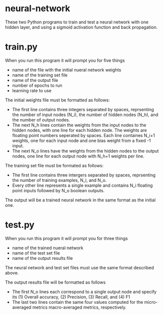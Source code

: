 # neural-network

These two Python programs to train and test a neural network with one hidden layer, and using a sigmoid activation function and back propagation.

# train.py

When you run this program it will prompt you for five things

- name of the file with the initial nueral network weights
- name of the training set file
- name of the output file
- number of epochs to run
- learning rate to use

The initial weights file must be formatted as follows:

- The first line contains three integers separated by spaces, reprsenting the number of input nodes (N_i), the number of hidden nodes (N_h), and the number of output nodes.
- The next N_h lines contain the weights from the input nodes to the hidden nodes, with one line for each hidden node. The weights are floating point numbers seperated by spaces. Each line containes N_i+1 weights, one for each input node and one bias weight from a fixed -1 input.
- The next N_o lines have the weights from the hidden nodes to the output nodes, one line for each output node with N_h+1 weights per line.

The training set file must be formated as follows:

- The first line contains three intergers separated by spaces, reprsenting the number of training examples, N_i, and N_o.
- Every other line represents a single example and contains N_i floating point inputs followed by N_o boolean outputs.

The output will be a trained neural network in the same format as the initial one.

# test.py

When you run this program it will prompt you for three things

- name of the trained nueral network
- name of the test set file
- name of the output results file

The neural network and test set files must use the same format described above.

The output results file will be formatted as follows

- The first N_o lines each correspond to a single output node and specify its (1) Overall accuracy, (2) Precision, (3) Recall, and (4) F1
- The last two lines contain the same four values computed for the micro-averaged metrics macro-averaged metrics, respectively.
